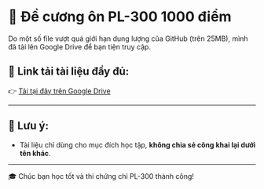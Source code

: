 # 📁 Đề cương ôn PL-300 1000 điểm

Do một số file vượt quá giới hạn dung lượng của GitHub (trên 25MB), mình đã tải lên Google Drive để bạn tiện truy cập.

## 🔗 Link tải tài liệu đầy đủ:
👉 [Tải tại đây trên Google Drive](https://drive.google.com/file/d/1ByoJYghjLtgqBOLQxVgup1pXUHwj89EB/view?usp=drive_link)

---

## 📌 Lưu ý:
- Tài liệu chỉ dùng cho mục đích học tập, **không chia sẻ công khai lại dưới tên khác**.

---

🎓 Chúc bạn học tốt và thi chứng chỉ PL-300 thành công!
